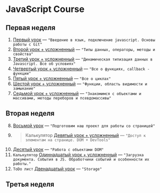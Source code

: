 # JavaScript Course

## Первая неделя 

1. [Первый урок](https://github.com/sergeevsite/JavaScript_13/tree/lesson01) — `"Введение в язык, подключение javascript. Основы работы с Git"` <br>
2. [Второй урок + усложненный](https://github.com/sergeevsite/JavaScript_13/tree/lesson02) — `"Типы данных, операторы, методы и свойства"` <br>
3. [Третий урок + усложненный](https://github.com/sergeevsite/JavaScript_13/tree/lesson03) — `"Динамическая типизация данных в Javascript. Все об условиях"` <br>
4. [Четвертый урок + усложненный](https://github.com/sergeevsite/JavaScript_13/tree/lesson04) — `"Все о функциях, callback - функции"` <br>
5. [Пятый урок + усложненный](https://github.com/sergeevsite/JavaScript_13/tree/lesson05) — `"Все о циклах"` <br>
6. [Шестой урок + усложненный](https://github.com/sergeevsite/JavaScript_13/tree/lesson06) — `"Функции, область видимости и замыкание"` <br>
7. [Седьмой урок + усложненный](https://github.com/sergeevsite/JavaScript_13/tree/lesson07) — `"Знакомимся с объектами и массивами, методы переборов и псевдомассивы"` <br>

## Вторая неделя 

8. [Восьмой урок](https://github.com/sergeevsite/JavaScript_13/tree/lesson08) — `"Подготовим наш проект для работы со страницей"` <br>
9. > Калькулятор [Девятый урок + усложненный](https://github.com/sergeevsite/JavaScript_13/tree/lesson09) — `"Доступ к элементам на странице. DOM + DevTools"` <br>
10. [Десятый урок](https://github.com/sergeevsite/JavaScript_13/tree/lesson10) — `"Работа с объектами DOM"` <br>
11. `Калькулятор` [Одиннадцатый урок + усложненный](https://github.com/sergeevsite/JavaScript_13/tree/lesson11) — `"Загрузка документа. События в JS. Обработчики событий и особенности их работы."` <br> 
12. `ToDo лист` [Двенадцатый урок](https://github.com/sergeevsite/JavaScript_13/tree/lesson12) — `"Storage"` <br>

## Третья неделя 
